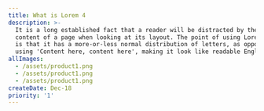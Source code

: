 ```yaml
---
title: What is Lorem 4
description: >-
  It is a long established fact that a reader will be distracted by the readable
  content of a page when looking at its layout. The point of using Lorem Ipsum
  is that it has a more-or-less normal distribution of letters, as opposed to
  using 'Content here, content here', making it look like readable English. 
allImages:
  - /assets/product1.png
  - /assets/product1.png
  - /assets/product1.png
createDate: Dec-18
priority: '1'
---
```


